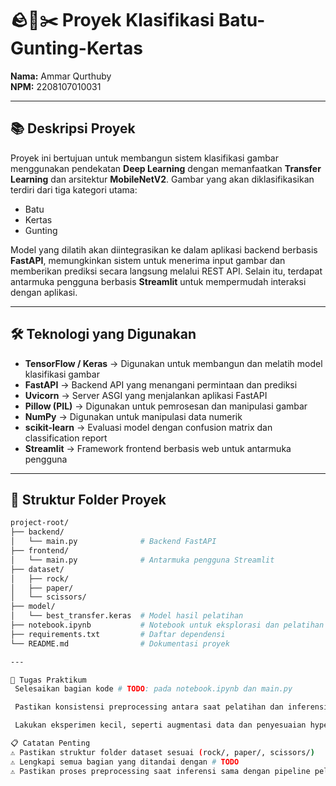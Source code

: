 # 🪨📄✂️ Proyek Klasifikasi Batu-Gunting-Kertas

**Nama:** Ammar Qurthuby  
**NPM:** 2208107010031

---

## 📚 Deskripsi Proyek
Proyek ini bertujuan untuk membangun sistem klasifikasi gambar menggunakan pendekatan **Deep Learning** dengan memanfaatkan **Transfer Learning** dan arsitektur **MobileNetV2**. Gambar yang akan diklasifikasikan terdiri dari tiga kategori utama:  
- Batu  
- Kertas  
- Gunting  

Model yang dilatih akan diintegrasikan ke dalam aplikasi backend berbasis **FastAPI**, memungkinkan sistem untuk menerima input gambar dan memberikan prediksi secara langsung melalui REST API. Selain itu, terdapat antarmuka pengguna berbasis **Streamlit** untuk mempermudah interaksi dengan aplikasi.

---

## 🛠️ Teknologi yang Digunakan
- **TensorFlow / Keras** → Digunakan untuk membangun dan melatih model klasifikasi gambar
- **FastAPI** → Backend API yang menangani permintaan dan prediksi
- **Uvicorn** → Server ASGI yang menjalankan aplikasi FastAPI
- **Pillow (PIL)** → Digunakan untuk pemrosesan dan manipulasi gambar
- **NumPy** → Digunakan untuk manipulasi data numerik
- **scikit-learn** → Evaluasi model dengan confusion matrix dan classification report
- **Streamlit** → Framework frontend berbasis web untuk antarmuka pengguna

---

## 📂 Struktur Folder Proyek
```bash
project-root/
├── backend/
│   └── main.py              # Backend FastAPI
├── frontend/
│   └── main.py              # Antarmuka pengguna Streamlit
├── dataset/
│   ├── rock/
│   ├── paper/
│   └── scissors/
├── model/
│   └── best_transfer.keras  # Model hasil pelatihan
├── notebook.ipynb           # Notebook untuk eksplorasi dan pelatihan
├── requirements.txt         # Daftar dependensi
└── README.md                # Dokumentasi proyek

---

🎯 Tugas Praktikum
 Selesaikan bagian kode # TODO: pada notebook.ipynb dan main.py

 Pastikan konsistensi preprocessing antara saat pelatihan dan inferensi

 Lakukan eksperimen kecil, seperti augmentasi data dan penyesuaian hyperparameter

📋 Catatan Penting
⚠️ Pastikan struktur folder dataset sesuai (rock/, paper/, scissors/)
⚠️ Lengkapi semua bagian yang ditandai dengan # TODO
⚠️ Pastikan proses preprocessing saat inferensi sama dengan pipeline pelatihan
